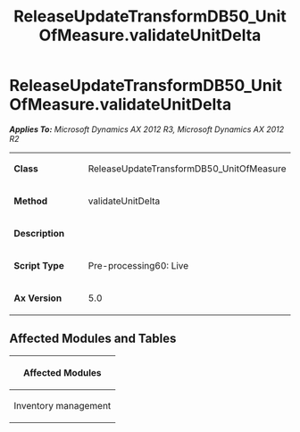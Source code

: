 ﻿---
title: ReleaseUpdateTransformDB50_UnitOfMeasure.validateUnitDelta
TOCTitle: ReleaseUpdateTransformDB50_UnitOfMeasure.validateUnitDelta
ms:assetid: 83654ca2-c602-5fff-33c1-f71ea6f0a457
ms:mtpsurl: https://msdn.microsoft.com/en-us/library/JJ685975(v=AX.60)
ms:contentKeyID: 49709428
ms.date: 05/18/2015
mtps_version: v=AX.60
---

# ReleaseUpdateTransformDB50\_UnitOfMeasure.validateUnitDelta 


_**Applies To:** Microsoft Dynamics AX 2012 R3, Microsoft Dynamics AX 2012 R2_

<table>
<colgroup>
<col style="width: 50%" />
<col style="width: 50%" />
</colgroup>
<tbody>
<tr class="odd">
<td><p><strong>Class</strong></p></td>
<td><p>ReleaseUpdateTransformDB50_UnitOfMeasure</p></td>
</tr>
<tr class="even">
<td><p><strong>Method</strong></p></td>
<td><p>validateUnitDelta</p></td>
</tr>
<tr class="odd">
<td><p><strong>Description</strong></p></td>
<td><p></p></td>
</tr>
<tr class="even">
<td><p><strong>Script Type</strong></p></td>
<td><p>Pre-processing60: Live</p></td>
</tr>
<tr class="odd">
<td><p><strong>Ax Version</strong></p></td>
<td><p>5.0</p></td>
</tr>
</tbody>
</table>


## Affected Modules and Tables

<table>
<colgroup>
<col style="width: 100%" />
</colgroup>
<thead>
<tr class="header">
<th><p>Affected Modules</p></th>
</tr>
</thead>
<tbody>
<tr class="odd">
<td><p>Inventory management</p></td>
</tr>
</tbody>
</table>

  



